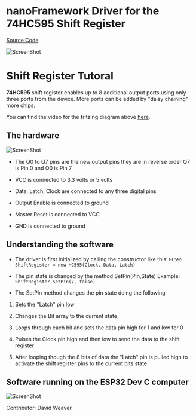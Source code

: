 
# nanoFramework Driver for the 74HC595 Shift Register

[Source Code](https://github.com/Dweaver309/nf-Community-Contributions/tree/master/drivers/Shift-Register-74HC595/Source_Code)


![ScreenShot](https://github.com/Dweaver309/nf-Community-Contributions/blob/master/drivers/Shift-Register-74HC595/Images/ShiftRegisterFritzing.png)

# Shift Register Tutoral


**74HC595** shift register enables up to 8 additional output ports using only three ports from the device. More ports can be added by "daisy chaining" more chips. 




You can find the video for the fritzing diagram above [here](https://github.com/Dweaver309/nf-Community-Contributions/blob/master/drivers/Shift-Register-74HC595/Images/ShiftRegister.MOV).


## The hardware

![ScreenShot](https://github.com/Dweaver309/nf-Community-Contributions/blob/master/drivers/Shift-Register-74HC595/Images/74HC595Pins.png)

- The Q0 to Q7 pins are the new output pins they are in reverse order Q7 is Pin 0 and Q0 is Pin 7

- VCC is connected to 3.3 volts or 5 volts

- Data, Latch, Clock are connected to any three digital pins 

- Output Enable is connected to ground

- Master Reset is connected to VCC

- GND is connected to ground

## Understanding the software

- The driver is first initialized by calling the constructor like this: `HC595 ShiftRegister = new HC595(Clock, Data, Latch)`

- The pin state is changed by the method SetPin(Pin,State) Example: `ShiftRegister.SetPin(7, false)`

- The SetPin method changes the pin state doing the following

1. Sets the "Latch" pin low

2. Changes the Bit array to the current state

3. Loops through each bit and sets the data pin high for 1 and low for 0

4. Pulses the Clock pin high and then low to send the data to the shift register

5. After looping though the 8 bits of data the "Latch" pin is pulled high to activate the shift register pins to the current bits state 

## Software running on the ESP32 Dev C computer

![ScreenShot](https://github.com/Dweaver309/nf-Community-Contributions/blob/master/drivers/Shift-Register-74HC595/Images/ShiftRegisterBreadBoard.jpg)


Contributor: David Weaver

